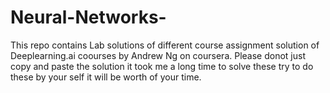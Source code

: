 # Neural-Networks-
This repo contains Lab solutions of different course assignment solution of Deeplearning.ai coourses by Andrew Ng on coursera.
Please donot just copy and paste the solution it took me a long time to solve these try to do these by your self it will be worth
of your time.
